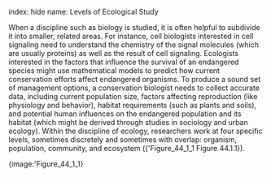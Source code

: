 index: hide
name: Levels of Ecological Study

When a discipline such as biology is studied, it is often helpful to subdivide it into smaller, related areas. For instance, cell biologists interested in cell signaling need to understand the chemistry of the signal molecules (which are usually proteins) as well as the result of cell signaling. Ecologists interested in the factors that influence the survival of an endangered species might use mathematical models to predict how current conservation efforts affect endangered organisms. To produce a sound set of management options, a conservation biologist needs to collect accurate data, including current population size, factors affecting reproduction (like physiology and behavior), habitat requirements (such as plants and soils), and potential human influences on the endangered population and its habitat (which might be derived through studies in sociology and urban ecology). Within the discipline of ecology, researchers work at four specific levels, sometimes discretely and sometimes with overlap: organism, population, community, and ecosystem ({'Figure_44_1_1 Figure 44.1.1}).


{image:'Figure_44_1_1}
        
